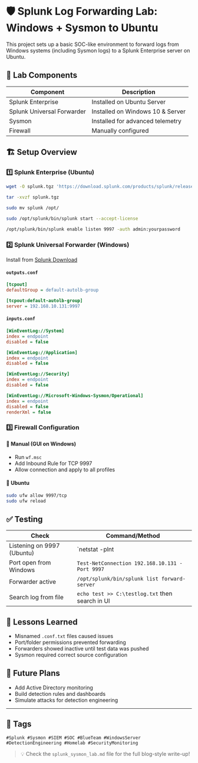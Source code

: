 
# 🛡️ Splunk Log Forwarding Lab: Windows + Sysmon to Ubuntu

This project sets up a basic SOC-like environment to forward logs from Windows systems (including Sysmon logs) to a Splunk Enterprise server on Ubuntu.

## 🔧 Lab Components

| Component                    | Description                      |
|-----------------------------|----------------------------------|
| Splunk Enterprise            | Installed on Ubuntu Server       |
| Splunk Universal Forwarder  | Installed on Windows 10 & Server |
| Sysmon                      | Installed for advanced telemetry |
| Firewall                    | Manually configured              |

## 🏗️ Setup Overview

### 1️⃣ Splunk Enterprise (Ubuntu)

```bash
wget -O splunk.tgz 'https://download.splunk.com/products/splunk/releases/10.0.0/linux/splunk-10.0.0-xxxxxxx.tgz'

tar -xvzf splunk.tgz

sudo mv splunk /opt/

sudo /opt/splunk/bin/splunk start --accept-license

/opt/splunk/bin/splunk enable listen 9997 -auth admin:yourpassword
```

### 2️⃣ Splunk Universal Forwarder (Windows)

Install from [Splunk Download](https://www.splunk.com/en_us/download/universal-forwarder.html)

#### `outputs.conf`

```ini
[tcpout]
defaultGroup = default-autolb-group

[tcpout:default-autolb-group]
server = 192.168.10.131:9997
```

#### `inputs.conf`

```ini
[WinEventLog://System]
index = endpoint
disabled = false

[WinEventLog://Application]
index = endpoint
disabled = false

[WinEventLog://Security]
index = endpoint
disabled = false

[WinEventLog://Microsoft-Windows-Sysmon/Operational]
index = endpoint
disabled = false
renderXml = false
```

### 3️⃣ Firewall Configuration

#### 🧍 Manual (GUI on Windows)

- Run `wf.msc`
- Add Inbound Rule for TCP 9997
- Allow connection and apply to all profiles

#### 🐧 Ubuntu

```bash
sudo ufw allow 9997/tcp
sudo ufw reload
```

## ✅ Testing

| Check                         | Command/Method                                     |
|------------------------------|----------------------------------------------------|
| Listening on 9997 (Ubuntu)   | `netstat -plnt | grep 9997`                        |
| Port open from Windows       | `Test-NetConnection 192.168.10.131 -Port 9997`     |
| Forwarder active             | `/opt/splunk/bin/splunk list forward-server`       |
| Search log from file         | `echo test >> C:\testlog.txt` then search in UI   |

## 🧠 Lessons Learned

- Misnamed `.conf.txt` files caused issues
- Port/folder permissions prevented forwarding
- Forwarders showed inactive until test data was pushed
- Sysmon required correct source configuration

## 🎯 Future Plans

- Add Active Directory monitoring
- Build detection rules and dashboards
- Simulate attacks for detection engineering

---

## 📎 Tags

`#Splunk #Sysmon #SIEM #SOC #BlueTeam #WindowsServer #DetectionEngineering #Homelab #SecurityMonitoring`

> 💡 Check the `splunk_sysmon_lab.md` file for the full blog-style write-up!

